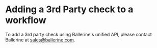 # Adding a 3rd Party check to a workflow

To add a 3rd party check using Ballerine's unified API, please contact Ballerine at sales@ballerine.com.

